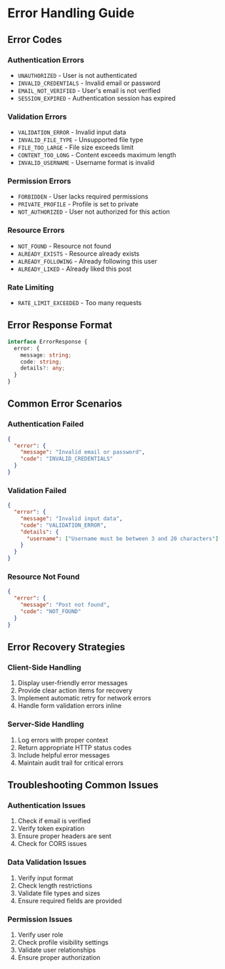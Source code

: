 # Error Handling Guide

## Error Codes

### Authentication Errors
- `UNAUTHORIZED` - User is not authenticated
- `INVALID_CREDENTIALS` - Invalid email or password
- `EMAIL_NOT_VERIFIED` - User's email is not verified
- `SESSION_EXPIRED` - Authentication session has expired

### Validation Errors
- `VALIDATION_ERROR` - Invalid input data
- `INVALID_FILE_TYPE` - Unsupported file type
- `FILE_TOO_LARGE` - File size exceeds limit
- `CONTENT_TOO_LONG` - Content exceeds maximum length
- `INVALID_USERNAME` - Username format is invalid

### Permission Errors
- `FORBIDDEN` - User lacks required permissions
- `PRIVATE_PROFILE` - Profile is set to private
- `NOT_AUTHORIZED` - User not authorized for this action

### Resource Errors
- `NOT_FOUND` - Resource not found
- `ALREADY_EXISTS` - Resource already exists
- `ALREADY_FOLLOWING` - Already following this user
- `ALREADY_LIKED` - Already liked this post

### Rate Limiting
- `RATE_LIMIT_EXCEEDED` - Too many requests

## Error Response Format
```typescript
interface ErrorResponse {
  error: {
    message: string;
    code: string;
    details?: any;
  }
}
```

## Common Error Scenarios

### Authentication Failed
```json
{
  "error": {
    "message": "Invalid email or password",
    "code": "INVALID_CREDENTIALS"
  }
}
```

### Validation Failed
```json
{
  "error": {
    "message": "Invalid input data",
    "code": "VALIDATION_ERROR",
    "details": {
      "username": ["Username must be between 3 and 20 characters"]
    }
  }
}
```

### Resource Not Found
```json
{
  "error": {
    "message": "Post not found",
    "code": "NOT_FOUND"
  }
}
```

## Error Recovery Strategies

### Client-Side Handling
1. Display user-friendly error messages
2. Provide clear action items for recovery
3. Implement automatic retry for network errors
4. Handle form validation errors inline

### Server-Side Handling
1. Log errors with proper context
2. Return appropriate HTTP status codes
3. Include helpful error messages
4. Maintain audit trail for critical errors

## Troubleshooting Common Issues

### Authentication Issues
1. Check if email is verified
2. Verify token expiration
3. Ensure proper headers are sent
4. Check for CORS issues

### Data Validation Issues
1. Verify input format
2. Check length restrictions
3. Validate file types and sizes
4. Ensure required fields are provided

### Permission Issues
1. Verify user role
2. Check profile visibility settings
3. Validate user relationships
4. Ensure proper authorization
